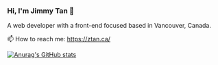 ### Hi, I'm Jimmy Tan 👋

A web developer with a front-end focused based in Vancouver, Canada.

📫 How to reach me: https://ztan.ca/

<!-- GitHub Readme stat -->
[![Anurag's GitHub stats](https://github-readme-stats.vercel.app/api?username=jimmytan123&show_icons=true&count_private=true&theme=react)](https://github.com/anuraghazra/github-readme-stats)



<!--
**jimmytan123/jimmytan123** is a ✨ _special_ ✨ repository because its `README.md` (this file) appears on your GitHub profile.

Here are some ideas to get you started:

- 🔭 I’m currently working on ...
- 🌱 I’m currently learning ...
- 👯 I’m looking to collaborate on ...
- 🤔 I’m looking for help with ...
- 💬 Ask me about ...
- 📫 How to reach me: ...
- 😄 Pronouns: ...
- ⚡ Fun fact: ...
-->
